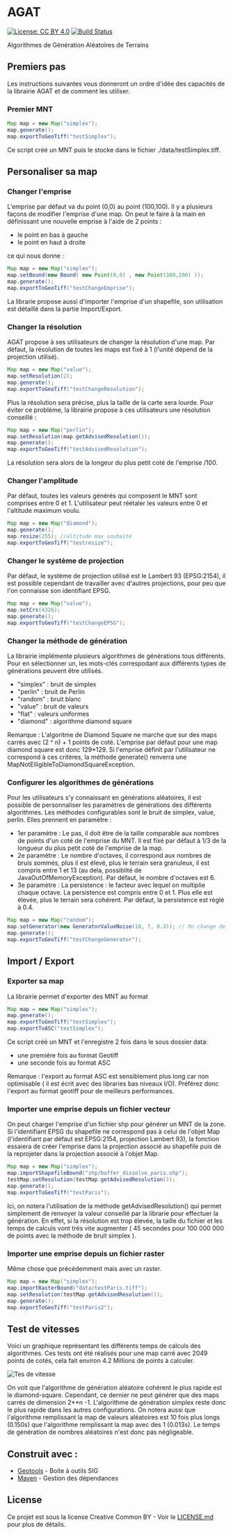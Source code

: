 # AGAT

[![License: CC BY 4.0](https://img.shields.io/badge/License-CC%20BY%204.0-lightgrey.svg)](https://creativecommons.org/licenses/by/4.0/)
[![Build Status](https://travis-ci.org/arnaudgregoire/AGAT.svg?branch=master)](https://travis-ci.org/arnaudgregoire/AGAT)

Algorithmes de Génération Aléatoires de Terrains

## Premiers pas

Les instructions suivantes vous donneront un ordre d'idée des capacités de la librairie AGAT et de comment les utiliser.

### Premier MNT

```java
Map map = new Map("simplex");
map.generate();
map.exportToGeoTiff("testSimplex");
```

Ce script créé un MNT puis le stocke dans le fichier ./data/testSimplex.tiff.  

## Personaliser sa map

### Changer l'emprise

L'emprise par défaut va du point (0,0) au point (100,100).
Il y a plusieurs façons de modifier l'emprise d'une map. On peut le faire à la main en définissant une nouvelle emprise à l'aide de 2 points :
 
 - le point en bas à gauche 
 - le point en haut à droite
 
 ce qui nous donne :

```java
Map map = new Map("simplex");
map.setBound(new Bound( new Point(0,0) , new Point(300,200) )); 
map.generate();
map.exportToGeoTiff("testChangeEmprise");
```

La librarie propose aussi d'importer l'emprise d'un shapefile, son utilisation est détaillé dans la partie Import/Export. 

### Changer la résolution

AGAT propose à ses utilisateurs de changer la résolution d'une map. Par défaut, la résolution de toutes les maps est fixé à 1 (l'unité dépend de la projection utilisé).

```java
Map map = new Map("value");
map.setResolution(2);
map.generate();
map.exportToGeoTiff("testChangeResolution");
```

Plus la résolution sera précise, plus la taille de la carte sera lourde. Pour éviter ce problème, la librairie propose à ces utilisateurs une résolution conseillé :

```java
Map map = new Map("perlin");
map.setResolution(map.getAdvisedResolution());
map.generate();
map.exportToGeoTiff("testAdvisedResolution");
```

La résolution sera alors de la longeur du plus petit coté de l'emprise /100.

### Changer l'amplitude

Par défaut, toutes les valeurs générés qui composent le MNT sont comprises entre 0 et 1. L'utilisateur peut réétaler les valeurs entre 0 et 
l'altitude maximum voulu.

```java
Map map = new Map("diamond");
map.generate();
map.resize(255); //altitude max souhaité
map.exportToGeoTiff("testresize");
```

### Changer le système de projection

Par défaut, le système de projection utilisé est le Lambert 93 (EPSG:2154), il est possible cependant de travailler avec d'autres projections, pour peu que l'on connaisse son identifiant EPSG.

```java
Map map = new Map("value");
map.setCrs(4326);
map.generate();
map.exportToGeoTiff("testChangeEPSG");
```
		
### Changer la méthode de génération

La librairie implémente plusieurs algorithmes de générations tous différents. Pour en sélectionner un, les mots-clés correspodant aux différents types de générations peuvent être utilisés. 
 
  - "simplex" : bruit de simplex
  - "perlin" : bruit de Perlin
  - "random" : bruit blanc
  - "value" : bruit de valeurs
  - "flat" : valeurs uniformes
  - "diamond" : algorithme diamond square
  
Remarque : L'algoritme de Diamond Square ne marche que sur des maps carrés avec (2 ^ n) + 1 points de coté. L'emprise par défaut pour une map diamond square est donc 129*129. Si l'emprise définit par l'utilisateur ne correspond à ces critères, la méthode generate() renverra une MapNotElligibleToDiamondSquareException. 	


### Configurer les algorithmes de générations

Pour les utilisateurs s'y connaissant en générations aléatoires, il est possible de personnaliser les paramètres de générations des différents algorithmes. Les méthodes configurables sont le bruit de simplex, value, perlin. Elles prennent en paramètre :

 - 1er paramètre : Le pas, il doit être de la taille comparable aux nombres de points d'un coté de l'emprise du MNT. Il est fixé par défaut à 1/3 de la longueur du plus petit coté de l'emprise de la map.
 - 2e paramètre : Le nombre d'octaves, il correspond aux nombres de bruis sommés, plus il est élevé, plus le terrain sera granuleux, il est compris entre 1 et 13 (au dela, possiblité de JavaOutOfMemoryException). Par défaut, le nombre d'octaves est 6.
 - 3e paramètre : La persistence : le facteur avec lequel on multiplie chaque octave. La persistence est compris entre 0 et 1. Plus elle est élevée, plus le terrain sera cohérent. Par défaut, la persistence est réglé à 0.4.


```java
Map map = new Map("random");
map.setGenerator(new GeneratorValueNoise(10, 7, 0.3)); // On change de la méthode de génération de random à value
map.generate();
map.exportToGeoTiff("testChangeGenerator");
```

## Import / Export

### Exporter sa map

La librairie permet d'exporter des MNT au format 

```java
Map map = new Map("simplex");
map.generate();
map.exportToGeoTiff("testSimplex");
map.exportToASC("testSimplex");
```

Ce script créé un MNT et l'enregistre 2 fois dans le sous dossier data:
 
  - une premiére fois au format Geotiff
  - une seconde fois au format ASC
  
Remarque : l'export au format ASC est sensiblement plus long car non optimisable ( il est écrit avec des libraries bas niveaux I/O). Préférez donc l'export au format geotiff pour de meilleurs performances.   

### Importer une emprise depuis un fichier vecteur

On peut charger l'emprise d'un fichier shp pour générer un MNT de la zone. 
Si l'identifiant EPSG du shapefile ne correspond pas à celui de l'objet Map (l'identifiant par défaut est EPSG:2154, projection Lambert 93), la fonction essaiera de créer l'emprise dans la projection associé au shapefile puis de la reprojeter dans la projection associé à l'objet Map.

```java
Map map = new Map("simplex");
map.importShapefileBound("shp/buffer_dissolve_paris.shp");
testMap.setResolution(testMap.getAdvisedResolution());
map.generate();
map.exportToGeoTiff("testParis");
```

Ici, on notera l'utilisation de la méthode getAdvisedResolution() qui permet simplement de renvoyer la valeur conseillé par la librarie pour effectuer la génération. En effet, si la résolution est trop élevée, la taille du fichier et les temps de calculs vont trés vite augmenter ( 45 secondes pour 100 000 000 de points avec la méthode de bruit simplex ).

### Importer une emprise depuis un fichier raster

Même chose que précédemment mais avec un raster.

```java
Map map = new Map("simplex");
map.importRasterBound("data/testParis.tiff");
map.setResolution(testMap.getAdvisedResolution());
map.generate();
map.exportToGeoTiff("testParis2");
```

## Test de vitesses

Voici un graphique représentant les différents temps de calculs des algorithmes. Ces tests ont été réalisés pour une map carré avec 2049 points de cotés, cela fait environ 4.2 Millions de points à calculer. 

![Tes de vitesse](img/speed2.png)

On voit que l'algorithme de génération aléatoire cohérent le plus rapide est le diamond-square. Cependant, ce dernier ne peut générer que des maps carrés de dimension 2**n -1. L'algorithme de génération simplex reste donc le plus rapide dans les autres configurations.
On notera aussi que l'algorithme remplissant la map de valeurs aléatoires est 10 fois plus longs (0.150s) que l'algorithme remplissant la map avec des 1 (0.013s). Le temps de génération de nombres aléatoires n'est donc pas négligeable.

## Construit avec :

* [Geotools](http://www.dropwizard.io/1.0.2/docs/) - Boite à outils SIG 
* [Maven](http://www.geotools.org/) - Gestion des dépendances


## License

Ce projet est sous la license Creative Common BY - Voir le [LICENSE.md](LICENSE.md) pour plus de détails.

